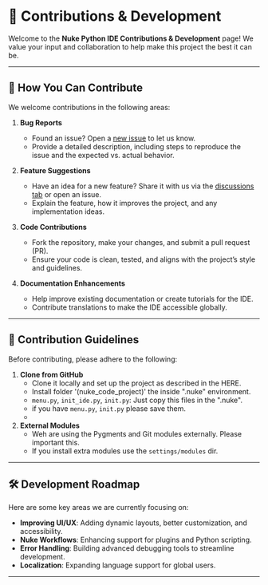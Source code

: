# 🤝 Contributions & Development

Welcome to the **Nuke Python IDE Contributions & Development** page! We value your input and collaboration to help make this project the best it can be.

---

## 🌟 How You Can Contribute

We welcome contributions in the following areas:

1. **Bug Reports**  
   - Found an issue? Open a [new issue](https://github.com/your-repo/issues) to let us know.
   - Provide a detailed description, including steps to reproduce the issue and the expected vs. actual behavior.

2. **Feature Suggestions**  
   - Have an idea for a new feature? Share it with us via the [discussions tab](https://github.com/your-repo/discussions) or open an issue.
   - Explain the feature, how it improves the project, and any implementation ideas.

3. **Code Contributions**  
   - Fork the repository, make your changes, and submit a pull request (PR).
   - Ensure your code is clean, tested, and aligns with the project’s style and guidelines.

4. **Documentation Enhancements**  
   - Help improve existing documentation or create tutorials for the IDE.
   - Contribute translations to make the IDE accessible globally.

---

## 📜 Contribution Guidelines

Before contributing, please adhere to the following:

1. **Clone from GitHub**  
   - Clone it locally and set up the project as described in the HERE.
   - Install folder '(nuke_code_project)' the inside ".nuke" environment.
   - `menu.py`, `init_ide.py`, `init.py`: Just copy this files in the ".nuke".
   - if you have `menu.py`, `init.py` please save them.
   - 
2. **External Modules**
   - Weh are using the Pygments and Git modules externally. Please important this. 
   - If you install extra modules use the `settings/modules` dir.


---

## 🛠️ Development Roadmap

Here are some key areas we are currently focusing on:

- **Improving UI/UX**: Adding dynamic layouts, better customization, and accessibility.
- **Nuke Workflows**: Enhancing support for plugins and Python scripting.
- **Error Handling**: Building advanced debugging tools to streamline development.
- **Localization**: Expanding language support for global users.

---

